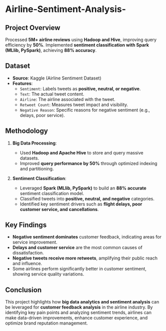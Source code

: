 # Airline-Sentiment-Analysis-


## Project Overview
Processed **5M+ airline reviews** using **Hadoop and Hive**, improving query efficiency by **50%**. Implemented **sentiment classification with Spark (MLlib, PySpark)**, achieving **88% accuracy**.

## Dataset
- **Source**: Kaggle (Airline Sentiment Dataset)
- **Features**:
  - `Sentiment`: Labels tweets as **positive, neutral, or negative**.
  - `Text`: The actual tweet content.
  - `Airline`: The airline associated with the tweet.
  - `Retweet Count`: Measures tweet impact and visibility.
  - `Negative Reason`: Specific reasons for negative sentiment (e.g., delays, poor service).

## Methodology
1. **Big Data Processing**:
   - Used **Hadoop and Apache Hive** to store and query massive datasets.
   - Improved **query performance by 50%** through optimized indexing and partitioning.

2. **Sentiment Classification**:
   - Leveraged **Spark (MLlib, PySpark)** to build an **88% accurate** sentiment classification model.
   - Classified tweets into **positive, neutral, and negative** categories.
   - Identified key sentiment drivers such as **flight delays, poor customer service, and cancellations**.

## Key Findings
- **Negative sentiment dominates** customer feedback, indicating areas for service improvement.
- **Delays and customer service** are the most common causes of dissatisfaction.
- **Negative tweets receive more retweets**, amplifying their public reach and influence.
- Some airlines perform significantly better in customer sentiment, showing service quality variations.

## Conclusion
This project highlights how **big data analytics and sentiment analysis** can be leveraged for **customer feedback analysis** in the airline industry. By identifying key pain points and analyzing sentiment trends, airlines can make data-driven improvements, enhance customer experience, and optimize brand reputation management.
